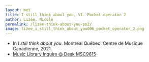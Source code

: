 ```yaml
---
layout: mei
title: I still think about you, VI. Pocket operator 2
author: Lizée, Nicole
permalink: /lizee-think-about-you-po2/
image: lizee_i_still_think_about_you006_pocket_operator_2.png
---
```


- In *I still think about you.* Montréal Québec: Centre de Musique Canadienne, 2021.
- <a href="https://tufts.primo.exlibrisgroup.com/permalink/01TUN_INST/1kc9gia/alma991018677203903851" target="_blank">Music Library Inquire @ Desk MSC9615</a>
